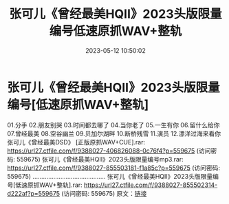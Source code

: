﻿---
title: 张可儿《曾经最美HQII》2023头版限量编号低速原抓WAV+整轨
date: 2023-05-12 10:50:02
categories: 新碟专辑、稀有等精品
tags: 华语中文
---
# 张可儿《曾经最美HQII》2023头版限量编号[低速原抓WAV+整轨]

01.分手
02.朋友别哭
03.时间都去哪了
04.当你老了
05.一生有你
06.留什么给你
07.曾经最美
08.空谷幽兰
09.贝加尔湖畔
10.断桥残雪
11.演员
12.漂洋过海来看你
张可儿《曾经最美DSD》 [正版原抓WAV+CUE].rar: https://url27.ctfile.com/f/9388027-406826088-0c76f4?p=559675
(访问密码: 559675)
张可儿《曾经最美HQII》2023头版限量编号mp3.rar: https://url27.ctfile.com/f/9388027-855503181-f1a85c?p=559675
(访问密码: 559675)
..........................................
张可儿《曾经最美HQII》2023头版限量编号[低速原抓WAV+整轨].rar: https://url27.ctfile.com/f/9388027-855502314-d222af?p=559675
(访问密码: 559675)
原文：[链接](https://blog.sina.com.cn/s/blog_1647c7e76010311ug.html)